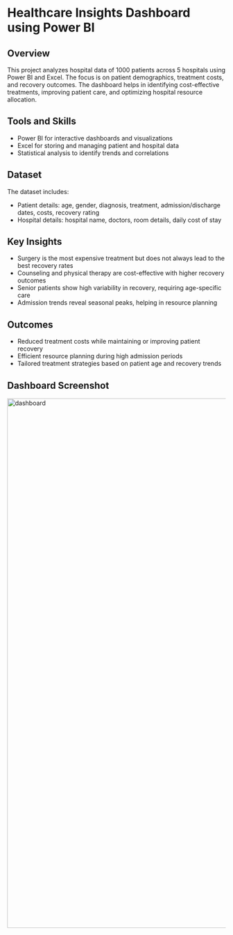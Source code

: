 # Healthcare Insights Dashboard using Power BI  

## Overview  
This project analyzes hospital data of 1000 patients across 5 hospitals using Power BI and Excel. The focus is on patient demographics, treatment costs, and recovery outcomes. The dashboard helps in identifying cost-effective treatments, improving patient care, and optimizing hospital resource allocation.  

## Tools and Skills  
- Power BI for interactive dashboards and visualizations  
- Excel for storing and managing patient and hospital data  
- Statistical analysis to identify trends and correlations  

## Dataset  
The dataset includes:  
- Patient details: age, gender, diagnosis, treatment, admission/discharge dates, costs, recovery rating  
- Hospital details: hospital name, doctors, room details, daily cost of stay  

## Key Insights  
- Surgery is the most expensive treatment but does not always lead to the best recovery rates  
- Counseling and physical therapy are cost-effective with higher recovery outcomes  
- Senior patients show high variability in recovery, requiring age-specific care  
- Admission trends reveal seasonal peaks, helping in resource planning  

## Outcomes  
- Reduced treatment costs while maintaining or improving patient recovery  
- Efficient resource planning during high admission periods  
- Tailored treatment strategies based on patient age and recovery trends


## Dashboard Screenshot
<img width="2164" height="1218" alt="dashboard" src="https://github.com/user-attachments/assets/38f73f6a-67e2-4216-a472-984bfe56016a" />
